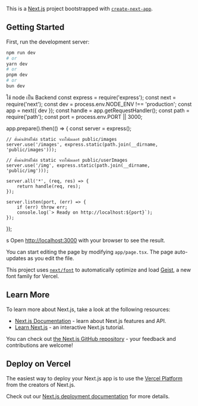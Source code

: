 This is a [Next.js](https://nextjs.org) project bootstrapped with [`create-next-app`](https://nextjs.org/docs/app/api-reference/cli/create-next-app).

## Getting Started

First, run the development server:

```bash
npm run dev
# or
yarn dev
# or
pnpm dev
# or
bun dev
```
ใช้  node เป็น Backend
const express = require('express');
const next = require('next');
const dev = process.env.NODE_ENV !== 'production';
const app = next({ dev });
const handle = app.getRequestHandler();
const path = require('path');
const port = process.env.PORT || 3000;

app.prepare().then(() => {
    const server = express();

    // ตั้งค่าเสิร์ฟไฟล์ static จากโฟลเดอร์ public/images
    server.use('/images', express.static(path.join(__dirname, 'public/images')));
    
    // ตั้งค่าเสิร์ฟไฟล์ static จากโฟลเดอร์ public/userImages
    server.use('/img', express.static(path.join(__dirname, 'public/img')));

    server.all('*', (req, res) => {
        return handle(req, res);
    });

    server.listen(port, (err) => {
        if (err) throw err;
        console.log(`> Ready on http://localhost:${port}`);
    });
});

s
Open [http://localhost:3000](http://localhost:3000) with your browser to see the result.

You can start editing the page by modifying `app/page.tsx`. The page auto-updates as you edit the file.

This project uses [`next/font`](https://nextjs.org/docs/app/building-your-application/optimizing/fonts) to automatically optimize and load [Geist](https://vercel.com/font), a new font family for Vercel.

## Learn More

To learn more about Next.js, take a look at the following resources:

- [Next.js Documentation](https://nextjs.org/docs) - learn about Next.js features and API.
- [Learn Next.js](https://nextjs.org/learn) - an interactive Next.js tutorial.

You can check out [the Next.js GitHub repository](https://github.com/vercel/next.js) - your feedback and contributions are welcome!

## Deploy on Vercel

The easiest way to deploy your Next.js app is to use the [Vercel Platform](https://vercel.com/new?utm_medium=default-template&filter=next.js&utm_source=create-next-app&utm_campaign=create-next-app-readme) from the creators of Next.js.

Check out our [Next.js deployment documentation](https://nextjs.org/docs/app/building-your-application/deploying) for more details.
